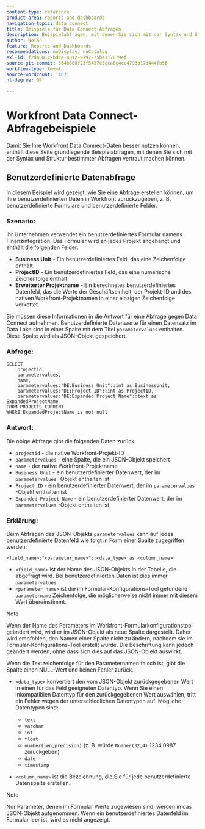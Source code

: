 ```yaml
---
content-type: reference
product-area: reports and dashboards
navigation-topic: data connect
title: Beispiele für Data Connect-Abfragen
description: Beispielabfragen, mit denen Sie sich mit der Syntax und Struktur bestimmter Abfragen vertraut machen können.
author: Nolan
feature: Reports and Dashboards
recommendations: noDisplay, noCatalog
exl-id: f2da081c-bdce-4012-9797-75be317079ef
source-git-commit: 364b668f23f5437e5cca0c4cc4793b17d444fb56
workflow-type: tm+mt
source-wordcount: '467'
ht-degree: 0%

---
```


# Workfront Data Connect-Abfragebeispiele

Damit Sie Ihre Workfront Data Connect-Daten besser nutzen können, enthält diese Seite grundlegende Beispielabfragen, mit denen Sie sich mit der Syntax und Struktur bestimmter Abfragen vertraut machen können.

## Benutzerdefinierte Datenabfrage

In diesem Beispiel wird gezeigt, wie Sie eine Abfrage erstellen können, um Ihre benutzerdefinierten Daten in Workfront zurückzugeben, z. B. benutzerdefinierte Formulare und benutzerdefinierte Felder.

### Szenario:

Ihr Unternehmen verwendet ein benutzerdefiniertes Formular namens Finanzintegration. Das Formular wird an jedes Projekt angehängt und enthält die folgenden Felder:

* **Business Unit** - Ein benutzerdefiniertes Feld, das eine Zeichenfolge enthält.
* **ProjectID** - Ein benutzerdefiniertes Feld, das eine numerische Zeichenfolge enthält.
* **Erweiterter Projektname** - Ein berechnetes benutzerdefiniertes Datenfeld, das die Werte der Geschäftseinheit, der Projekt-ID und des nativen Workfront-Projektnamen in einer einzigen Zeichenfolge verkettet.

Sie müssen diese Informationen in die Antwort für eine Abfrage gegen Data Connect aufnehmen. Benutzerdefinierte Datenwerte für einen Datensatz im Data Lake sind in einer Spalte mit dem Titel `parametervalues` enthalten. Diese Spalte wird als JSON-Objekt gespeichert.

### Abfrage:

```
SELECT
    projectid,
    parametervalues,
    name,
    parametervalues:"DE:Business Unit"::int as BusinessUnit,
    parametervalues:"DE:Project ID"::int as ProjectID,
    parametervalues:"DE:Expanded Project Name"::text as ExpandedProjectName
FROM PROJECTS_CURRENT
WHERE ExpandedProjectName is not null
```

### Antwort:

Die obige Abfrage gibt die folgenden Daten zurück:

* `projectid` - die native Workfront-Projekt-ID
* `parametervalues` - eine Spalte, die ein JSON-Objekt speichert
* `name` - der native Workfront-Projektname
* `Business Unit` - ein benutzerdefinierter Datenwert, der im `parametervalues` -Objekt enthalten ist
* `Project ID` - ein benutzerdefinierter Datenwert, der im `parametervalues` -Objekt enthalten ist
* `Expanded Project Name` - ein benutzerdefinierter Datenwert, der im `parametervalues` -Objekt enthalten ist

### Erklärung:

Beim Abfragen des JSON-Objekts `parametervalues` kann auf jedes benutzerdefinierte Datenfeld wie folgt in Form einer Spalte zugegriffen werden:

`<field_name>:"<parameter_name>"::<data_type> as <column_name>`

* `<field_name>` ist der Name des JSON-Objekts in der Tabelle, die abgefragt wird. Bei benutzerdefinierten Daten ist dies immer `parametervalues`.
* `<parameter_name>` ist die im Formular-Konfigurations-Tool gefundene `parametername` Zeichenfolge, die möglicherweise nicht immer mit diesem Wert übereinstimmt.

>[!NOTE]
>
>Wenn der Name des Parameters im Workfront-Formularkonfigurationstool geändert wird, wird er im JSON-Objekt als neue Spalte dargestellt. Daher wird empfohlen, den Namen einer Spalte nicht zu ändern, nachdem sie im Formular-Konfigurations-Tool erstellt wurde. Die Beschriftung kann jedoch geändert werden, ohne dass sich dies auf das JSON-Objekt auswirkt.
>
>Wenn die Textzeichenfolge für den Parameternamen falsch ist, gibt die Spalte einen NULL-Wert und keinen Fehler zurück.

* `<data_type>` konvertiert den vom JSON-Objekt zurückgegebenen Wert in einen für das Feld geeigneten Datentyp. Wenn Sie einen inkompatiblen Datentyp für den zurückgegebenen Wert auswählen, tritt ein Fehler wegen der unterschiedlichen Datentypen auf. Mögliche Datentypen sind:

   * `text`
   * `varchar`
   * `int`
   * `float`
   * `number(len,precision)` (z. B. würde `Number(32,4)` 1234.0987 zurückgeben)
   * `date`
   * `timestamp`

* `<column_name>` ist die Bezeichnung, die Sie für jede benutzerdefinierte Datenspalte erstellen.

>[!NOTE]
>
>Nur Parameter, denen im Formular Werte zugewiesen sind, werden in das JSON-Objekt aufgenommen. Wenn ein benutzerdefiniertes Datenfeld im Formular leer ist, wird es nicht angezeigt.

<!--## Task query 

Join the project and (assignedTo) users tables into a simple task list.



## Hours query

Join owner (users), hour type, and portfolio tables to provide a sum of hours by user and portfolio for the current year.



## Document approvals query

Measure the cycle time and average number of review cycles per asset.-->
